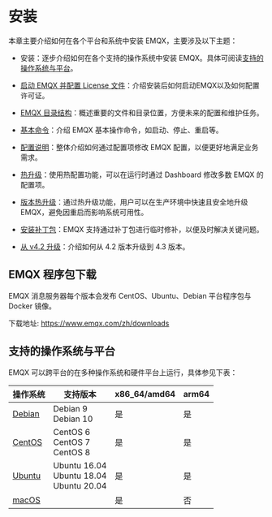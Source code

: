 # 安装

本章主要介绍如何在各个平台和系统中安装 EMQX，主要涉及以下主题：

- 安装：逐步介绍如何在各个支持的操作系统中安装 EMQX。具体可阅读[支持的操作系统与平台](#支持的操作系统与平台)。

- [启动 EMQX 并配置 License 文件](./start.md)：介绍安装后如何启动EMQX以及如何配置许可证。
- [EMQX 目录结构](./directory.md)：概述重要的文件和目录位置，方便未来的配置和维护任务。
- [基本命令](./command-line.md)：介绍 EMQX 基本操作命令，如启动、停止、重启等。
- [配置说明](./config.md)：整体介绍如何通过配置项修改 EMQX 配置，以便更好地满足业务需求。 
- [热升级](../modules/hot_confs.md)：使用热配置功能，可以在运行时通过 Dashboard 修改多数 EMQX 的配置项。
- [版本热升级](../advanced//relup.md)：通过热升级功能，用户可以在生产环境中快速且安全地升级 EMQX，避免因重启而影响系统可用性。
- [安装补丁包](../advanced/patches.md)：EMQX 支持通过补丁包进行临时修补，以便及时解决关键问题。
- [从 v4.2 升级](../changes/upgrade-4.3.md)：介绍如何从 4.2 版本升级到 4.3 版本。

## EMQX 程序包下载

EMQX 消息服务器每个版本会发布 CentOS、Ubuntu、Debian 平台程序包与 Docker 镜像。

下载地址: <https://www.emqx.com/zh/downloads>

## 支持的操作系统与平台

EMQX 可以跨平台的在多种操作系统和硬件平台上运行，具体参见下表：

| 操作系统                                                     | 支持版本                                        | x86_64/amd64 | arm64 |
| ------------------------------------------------------------ | ----------------------------------------------- | ------------ | ----- |
| [Debian](https://github.com/emqx/emqx-docs/blob/release-5.0/zh_CN/deploy/install-debian.md) | Debian 9<br>Debian 10                           | 是           | 是    |
| [CentOS](./centos.md)                                        | CentOS 6<br>CentOS 7 <br>CentOS 8               | 是           | 是    |
| [Ubuntu](https://github.com/emqx/emqx-docs/blob/release-5.0/zh_CN/deploy/install-ubuntu.md) | Ubuntu 16.04  <br>Ubuntu 18.04 <br>Ubuntu 20.04 | 是           | 是    |
| [macOS](https://github.com/emqx/emqx-docs/blob/release-5.0/zh_CN/deploy/install-macOS.md) |                                                 | 是           | 否    |
